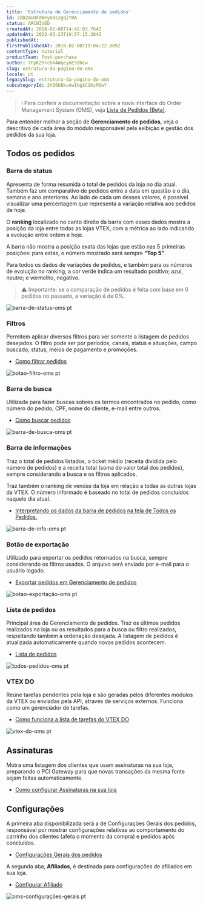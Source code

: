 ```yaml
---
title: 'Estrutura do Gerenciamento de pedidos'
id: 2dDZmUUFXWeyQ4s2gqiY0A
status: ARCHIVED
createdAt: 2018-02-08T14:42:03.764Z
updatedAt: 2023-03-23T19:57:15.384Z
publishedAt: 
firstPublishedAt: 2018-02-08T19:04:22.889Z
contentType: tutorial
productTeam: Post-purchase
author: 7FpKZ0rc6k4WqeymES80cw
slug: estrutura-da-pagina-do-oms
locale: pt
legacySlug: estrutura-da-pagina-do-oms
subcategoryId: 2t00bBkcAwIkgSCGKsMOwY
---
```


>ℹ️ Para conferir a documentação sobre a nova interface do Order Management System (OMS), veja [Lista de Pedidos (Beta)](https://help.vtex.com/pt/tutorial/order-list-beta--2QTduKHAJMFIZ3BAsi6Pi).

Para entender melhor a seção de __Gerenciamento de pedidos__, veja o descritivo de cada área do módulo responsável pela exibição e gestão dos pedidos da sua loja.

## Todos os pedidos

### Barra de status

Apresenta de forma resumida o total de pedidos da loja no dia atual. Também faz um comparativo de pedidos entre a data em questão e o dia, semana e ano anteriores. Ao lado de cada um desses valores, é possível visualizar uma percentagem que representa a variação relativa aos pedidos de hoje.

O __ranking__ localizado no canto direito da barra com esses dados mostra a posição da loja entre todas as lojas VTEX, com a métrica ao lado indicando a evolução entre ontem e hoje.

A barra não mostra a posição exata das lojas que estão nas 5 primeiras posições: para estas, o número mostrado será sempre __“Top 5”__.

Para todos os dados de variações de pedidos, e também para os números de evolução no ranking, a cor verde indica um resultado positivo; azul, neutro; e vermelho, negativo.

>⚠️ Importante: se a comparação de pedidos é feita com base em 0 pedidos no passado, a variação é de 0%.

![barra-de-status-oms pt](//images.ctfassets.net/alneenqid6w5/4LWth3g02ACyIe4kAAgaW4/375d254b73d0fe7a0b2ae42da0a35b12/barra_de_status_pt.png)

### Filtros

Permitem aplicar diversos filtros para ver somente a listagem de pedidos desejados. O filtro pode ser por períodos, canais, status e situações, campo buscado, status, meios de pagamento e promoções.

- [Como filtrar pedidos](/pt/tutorial/como-filtrar-pedidos/)

![botao-filtro-oms pt ](//images.ctfassets.net/alneenqid6w5/5BeUtetKIoIOqqCeQqkwOe/7fcc082340475f487e58de9c5d162c27/filtro_pt.png)

### Barra de busca

Utilizada para fazer buscas sobres os termos encontrados no pedido, como número do pedido, CPF, nome do cliente, e-mail entre outros.

- [Como buscar pedidos](/pt/tutorial/como-buscar-o-pedido/)

![barra-de-busca-oms pt](//images.ctfassets.net/alneenqid6w5/5n7vRoP7ws8ScEuukOG86G/0860905754f93c79af9d01ff1d8af114/barra_de_busca_pt.png)

### Barra de informações

Traz o total de pedidos listados, o ticket médio (receita dividida pelo número de pedidos) e a receita total (soma do valor total dos pedidos), sempre considerando a busca e os filtros aplicados.

Traz também o ranking de vendas da loja em relação a todas as outras lojas da VTEX. O número informado é baseado no total de pedidos concluídos naquele dia atual.

- [Interpretando os dados da barra de pedidos na tela de Todos os Pedidos.](http://help.vtex.com/pt/tutorial/interpretando-os-dados-da-barra-de-pedidos-do-oms) 

![barra-de-info-oms pt](//images.ctfassets.net/alneenqid6w5/5yArBUQd9emIc0iA8e8Meq/74cc0ed8d9b7d6ab7b4dc48c44a79e96/barra_de_info_pt.png)

### Botão de exportação

Utilizado para exportar os pedidos retornados na busca, sempre considerando os filtros usados. O arquivo será enviado por e-mail para o usuário logado.

- [Exportar pedidos em Gerenciamento de pedidos](http://help.vtex.com/pt/tutorial/exportando-pedidos-no-oms-2) 

![botao-exportação-oms pt ](//images.ctfassets.net/alneenqid6w5/2GJezm4WzmIOig8mkmekAy/525184bd7f438e74e609feea092ec98e/botao_exporta____o_pt.png)

### Lista de pedidos

Principal área de Gerenciamento de pedidos. Traz os últimos pedidos realizados na loja ou os resultados para a busca ou filtro realizados, respeitando também a ordenação desejada. A listagem de pedidos é atualizada automaticamente quando novos pedidos acontecem.

- [Lista de pedidos](/pt/tutorial/lista-de-pedidos/)

![todos-pedidos-oms pt](//images.ctfassets.net/alneenqid6w5/VIquxEKz8kK4uEqOkWIUK/7fa197e58df4996da0f9e9b957bf0dcd/todos_os_pedidos_pt.png)

### VTEX DO

Reúne tarefas pendentes pela loja e são geradas pelos diferentes módulos da VTEX ou enviadas pela API, através de serviços externos. Funciona como um gerenciador de tarefas.

- [Como funciona a lista de tarefas do VTEX DO](http://help.vtex.com/pt/tutorial/vtex-do)

![vtex-do-oms pt](//images.ctfassets.net/alneenqid6w5/JkifTR1dyCUC8SIASwmws/35a6dcac6626553ea08a4492c526f965/vtex_do_pt.png)

## Assinaturas

Motra uma listagem dos clientes que usam assinaturas na sua loja, preparando o PCI Gateway para que novas transações da mesma fonte sejam feitas automaticamente.

- [Como configurar Assinaturas na sua loja](https://help.vtex.com/pt/tutorial/como-configurar-assinaturas)

## Configurações

A primeira aba disponibilizada será a de Configurações Gerais dos pedidos, responsável por mostrar configurações relativas ao comportamento do carrinho dos clientes (afeta o momento da compra) e pedidos após concluídos.

- [Configurações Gerais dos pedidos](http://help.vtex.com/pt/tutorial/configuracoes-gerais) 

A segunda aba, **Afiliados**, é destinada para configurações de afiliados em sua loja. 

- [Configurar Afiliado](http://help.vtex.com/pt/tutorial/como-configurar-afiliado/)

![oms-configurações-gerais pt](//images.ctfassets.net/alneenqid6w5/T2R9jSftMAa66ukO864Wy/235af9b18deb16fc1e187b1da5752318/oms_configura____es_pt.png)

